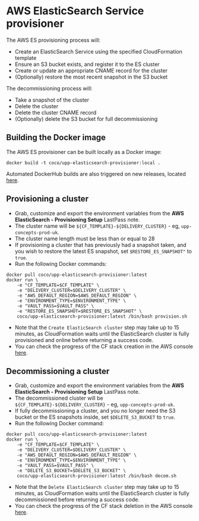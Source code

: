 # AWS ElasticSearch Service provisioner

The AWS ES provisioning process will:

 * Create an ElasticSearch Service using the specified CloudFormation template
 * Ensure an S3 bucket exists, and register it to the ES cluster
 * Create or update an appropriate CNAME record for the cluster
 * (Optionally) restore the most recent snapshot in the S3 bucket

The decommissioning process will:

 * Take a snapshot of the cluster
 * Delete the cluster
 * Delete the cluster CNAME record
 * (Optionally) delete the S3 bucket for full decommissioning

## Building the Docker image
The AWS ES provisioner can be built locally as a Docker image:

`docker build -t coco/upp-elasticsearch-provisioner:local .`

Automated DockerHub builds are also triggered on new releases, located [here](https://hub.docker.com/r/coco/upp-elasticsearch-provisioner/).

## Provisioning a cluster
- Grab, customize and export the environment variables from the **AWS ElasticSearch - Provisioning Setup** LastPass note.
- The cluster name will be `${CF_TEMPLATE}-${DELIVERY_CLUSTER}` - eg, `upp-concepts-prod-uk`.
- The cluster name length must be less than or equal to 28
- If provisioning a cluster that has previously had a snapshot taken, and you wish to restore the latest ES snapshot, set `$RESTORE_ES_SNAPSHOT"` to `true`.
- Run the following Docker commands:
```
docker pull coco/upp-elasticsearch-provisioner:latest
docker run \
    -e "CF_TEMPLATE=$CF_TEMPLATE" \
    -e "DELIVERY_CLUSTER=$DELIVERY_CLUSTER" \
    -e "AWS_DEFAULT_REGION=$AWS_DEFAULT_REGION" \
    -e "ENVIRONMENT_TYPE=$ENVIRONMENT_TYPE" \
    -e "VAULT_PASS=$VAULT_PASS" \
    -e "RESTORE_ES_SNAPSHOT=$RESTORE_ES_SNAPSHOT" \
    coco/upp-elasticsearch-provisioner:latest /bin/bash provision.sh
```

- Note that the `Create ElasticSearch cluster` step may take up to 15 minutes, as CloudFormation waits until the ElasticSearch cluster is fully provisioned and online before returning a success code.
- You can check the progress of the CF stack creation in the AWS console [here](https://eu-west-1.console.aws.amazon.com/cloudformation/home?region=eu-west-1#/stacks).

## Decommissioning a cluster
- Grab, customize and export the environment variables from the **AWS ElasticSearch - Provisioning Setup** LastPass note.
- The decommissioned cluster will be `${CF_TEMPLATE}-${DELIVERY_CLUSTER}` - eg, `upp-concepts-prod-uk`.
- If fully decommissioning a cluster, and you no longer need the S3 bucket or the ES snapshots inside, set `$DELETE_S3_BUCKET` to `true`.
- Run the following Docker command:
```
docker pull coco/upp-elasticsearch-provisioner:latest
docker run \
    -e "CF_TEMPLATE=$CF_TEMPLATE" \
    -e "DELIVERY_CLUSTER=$DELIVERY_CLUSTER" \
    -e "AWS_DEFAULT_REGION=$AWS_DEFAULT_REGION" \
    -e "ENVIRONMENT_TYPE=$ENVIRONMENT_TYPE" \
    -e "VAULT_PASS=$VAULT_PASS" \
    -e "DELETE_S3_BUCKET=$DELETE_S3_BUCKET" \
    coco/upp-elasticsearch-provisioner:latest /bin/bash decom.sh
```

- Note that the `Delete ElasticSearch cluster` step may take up to 15 minutes, as CloudFormation waits until the ElasticSearch cluster is fully decommissioned before returning a success code.
- You can check the progress of the CF stack deletion in the AWS console [here](https://eu-west-1.console.aws.amazon.com/cloudformation/home?region=eu-west-1#/stacks).
